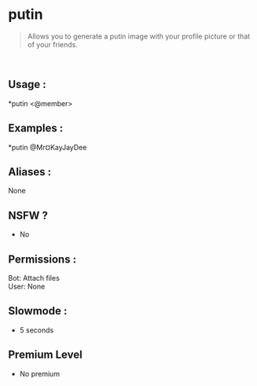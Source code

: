 # putin

> Allows you to generate a putin image with your profile picture or that of your friends.

<br>

## Usage :

*putin <@member>

## Examples :

*putin @Mr¤KayJayDee

## Aliases :

None

## NSFW ?

- No

## Permissions :

Bot: Attach files
<br>
User: None

## Slowmode :

- 5 seconds

## Premium Level

- No premium